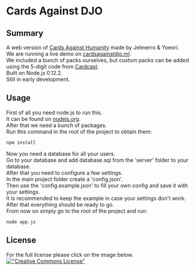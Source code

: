 # Cards Against DJO

## Summary

A web version of [Cards Against Humanity](http://cardsagainsthumanity.com/) made by Jelmerro & Yoeori.  
We are running a live demo on [cardsagainstdjo.ml](http://cardsagainstdjo.ml).  
We included a bunch of packs ourselves, but custom packs can be added using the 5-digit code from [Cardcast](http://cardcastgame.com).  
Built on Node.js 0.12.2.  
Still in early development.  

## Usage

First of all you need node.js to run this.  
It can be found on [nodejs.org](https://nodejs.org/).  
After that we need a bunch of packages.  
Run this command in the root of the project to obtain them:
```
npm install
```
Now you need a database for all your users.  
Go to your database and add database.sql from the 'server' folder to your database.  
After that you need to configure a few settings.  
In the main project folder create a 'config.json'.  
Then use the 'config.example.json' to fill your own config and save it with your settings.  
It is recommended to keep the example in case your settings don't work.  
After that everything should be ready to go.  
From now on simply go to the root of the project and run:
```
node app.js
```

## License
For the full license please click on the image below.  
[!["Creative Commons License"](https://i.creativecommons.org/l/by-nc-sa/2.0/88x31.png)](http://creativecommons.org/licenses/by-nc-sa/2.0/)
